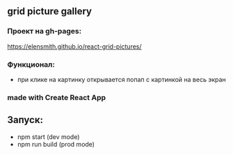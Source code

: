 ## grid picture gallery

### Проект на gh-pages:

https://elensmith.github.io/react-grid-pictures/

### Функционал:

- при клике на картинку открывается попап с картинкой на весь экран

### made with Create React App

## Запуск:

- npm start (dev mode)
- npm run build (prod mode)
